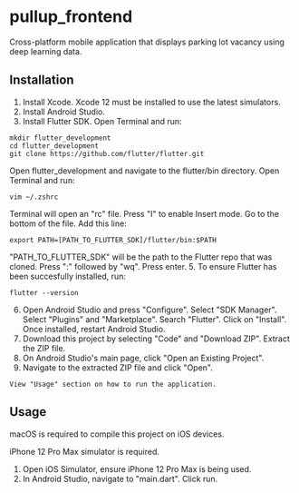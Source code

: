 # pullup_frontend

Cross-platform mobile application that displays parking lot vacancy using deep learning data.

## Installation
1. Install Xcode. Xcode 12 must be installed to use the latest simulators.
2. Install Android Studio.
3. Install Flutter SDK. Open Terminal and run:
```
mkdir flutter_development
cd flutter_development
git clone https://github.com/flutter/flutter.git
```
Open flutter_development and navigate to the flutter/bin directory. Open Terminal and run:
```
vim ~/.zshrc
```
Terminal will open an "rc" file. Press "I" to enable Insert mode. Go to the bottom of the file. Add this line:
```
export PATH=[PATH_TO_FLUTTER_SDK]/flutter/bin:$PATH
```
"PATH_TO_FLUTTER_SDK" will be the path to the Flutter repo that was cloned. Press ":" followed by "wq". Press enter.
5. To ensure Flutter has been succesfully installed, run:
```
flutter --version
```
6. Open Android Studio and press "Configure". Select "SDK Manager". Select "Plugins" and "Marketplace". Search "Flutter". Click on "Install". Once installed, restart Android Studio.
7. Download this project by selecting "Code" and "Download ZIP". Extract the ZIP file.
8. On Android Studio's main page, click "Open an Existing Project".
9. Navigate to the extracted ZIP file and click "Open".
```
View "Usage" section on how to run the application.
```

## Usage
macOS is required to compile this project on iOS devices.

iPhone 12 Pro Max simulator is required.
1. Open iOS Simulator, ensure iPhone 12 Pro Max is being used.
2. In Android Studio, navigate to "main.dart". Click run.



